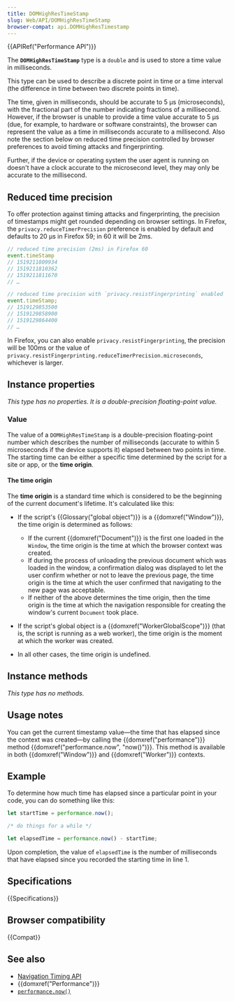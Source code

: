 ```yaml
---
title: DOMHighResTimeStamp
slug: Web/API/DOMHighResTimeStamp
browser-compat: api.DOMHighResTimestamp
---
```


{{APIRef("Performance API")}}

The **`DOMHighResTimeStamp`** type is a `double` and is used to store a time value in milliseconds.

This type can be used to describe a discrete point in time or a time interval (the difference in time between two discrete points in time).

The time, given in milliseconds, should be accurate to 5 µs (microseconds), with the fractional part of the number indicating fractions of a millisecond. However, if the browser is unable to provide a time value accurate to 5 µs (due, for example, to hardware or software constraints), the browser can represent the value as a time in milliseconds accurate to a millisecond. Also note the section below on reduced time precision controlled by browser preferences to avoid timing attacks and fingerprinting.

Further, if the device or operating system the user agent is running on doesn't have a clock accurate to the microsecond level, they may only be accurate to the millisecond.

## Reduced time precision

To offer protection against timing attacks and fingerprinting, the precision of timestamps might get rounded depending on browser settings. In Firefox, the `privacy.reduceTimerPrecision` preference is enabled by default and defaults to 20 µs in Firefox 59; in 60 it will be 2ms.

```js
// reduced time precision (2ms) in Firefox 60
event.timeStamp
// 1519211809934
// 1519211810362
// 1519211811670
// …

// reduced time precision with `privacy.resistFingerprinting` enabled
event.timeStamp;
// 1519129853500
// 1519129858900
// 1519129864400
// …
```

In Firefox, you can also enable `privacy.resistFingerprinting`, the precision will be 100ms or the value of `privacy.resistFingerprinting.reduceTimerPrecision.microseconds`, whichever is larger.

## Instance properties

_This type has no properties. It is a double-precision floating-point value._

### Value

The value of a `DOMHighResTimeStamp` is a double-precision floating-point number which describes the number of milliseconds (accurate to within 5 microseconds if the device supports it) elapsed between two points in time. The starting time can be either a specific time determined by the script for a site or app, or the **time origin**.

#### The time origin

The **time origin** is a standard time which is considered to be the beginning of the current document's lifetime. It's calculated like this:

- If the script's {{Glossary("global object")}} is a {{domxref("Window")}}, the time origin is determined as follows:

  - If the current {{domxref("Document")}} is the first one loaded in the `Window`, the time origin is the time at which the browser context was created.
  - If during the process of unloading the previous document which was loaded in the window, a confirmation dialog was displayed to let the user confirm whether or not to leave the previous page, the time origin is the time at which the user confirmed that navigating to the new page was acceptable.
  - If neither of the above determines the time origin, then the time origin is the time at which the navigation responsible for creating the window's current `Document` took place.

- If the script's global object is a {{domxref("WorkerGlobalScope")}} (that is, the script is running as a web worker), the time origin is the moment at which the worker was created.
- In all other cases, the time origin is undefined.

## Instance methods

_This type has no methods._

## Usage notes

You can get the current timestamp value—the time that has elapsed since the context was created—by calling the {{domxref("performance")}} method {{domxref("performance.now", "now()")}}. This method is available in both {{domxref("Window")}} and {{domxref("Worker")}} contexts.

## Example

To determine how much time has elapsed since a particular point in your code, you can do something like this:

```js
let startTime = performance.now();

/* do things for a while */

let elapsedTime = performance.now() - startTime;
```

Upon completion, the value of `elapsedTime` is the number of milliseconds that have elapsed since you recorded the starting time in line 1.

## Specifications

{{Specifications}}

## Browser compatibility

{{Compat}}

## See also

- [Navigation Timing API](/en-US/docs/Web/API/Navigation_timing_API)
- {{domxref("Performance")}}
- [`performance.now()`](/en-US/docs/Web/API/Performance/now)
